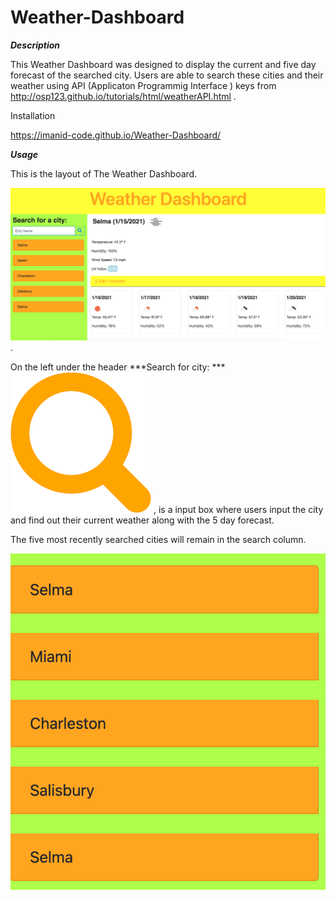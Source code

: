 # Weather-Dashboard


***Description***

This Weather Dashboard was designed to display the current and five day forecast of the searched city. Users are able to search these cities and their weather using API (Applicaton Programmig Interface ) keys from 
 http://osp123.github.io/tutorials/html/weatherAPI.html .

Installation 

https://imanid-code.github.io/Weather-Dashboard/


***Usage***

This  is the layout of The Weather Dashboard. 

![layout](assets/layout.png).


On the left under the header ***Search for city: ***  
![search](assets/search.png)
, is a input box where users input the city and find out their current weather along with the 5 day forecast. 

The five most recently searched cities will remain in the search column. 

![recent](assets/recentcities.png)
